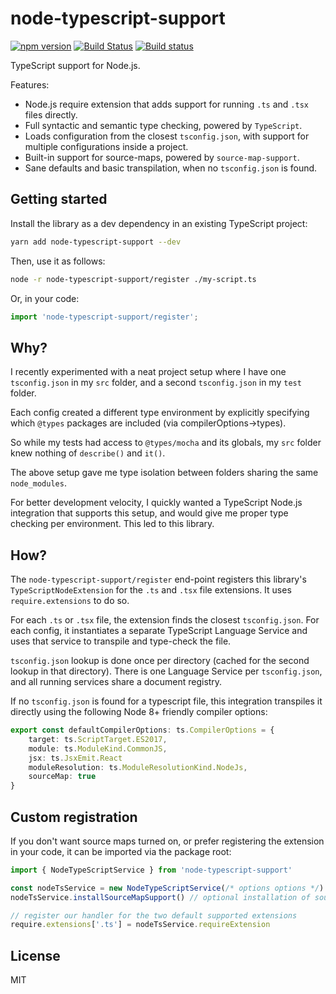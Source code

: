 # node-typescript-support
[![npm version](https://badge.fury.io/js/node-typescript-support.svg)](https://www.npmjs.com/package/node-typescript-support)
[![Build Status](https://travis-ci.com/AviVahl/node-typescript-support.svg?branch=master)](https://travis-ci.com/AviVahl/node-typescript-support)
[![Build status](https://ci.appveyor.com/api/projects/status/eahbionw30e62vgu/branch/master?svg=true)](https://ci.appveyor.com/project/AviVahl/node-typescript-support/branch/master)

TypeScript support for Node.js.

Features:
- Node.js require extension that adds support for running `.ts` and `.tsx` files directly.
- Full syntactic and semantic type checking, powered by `TypeScript`.
- Loads configuration from the closest `tsconfig.json`, with support for multiple configurations inside a project.
- Built-in support for source-maps, powered by `source-map-support`.
- Sane defaults and basic transpilation, when no `tsconfig.json` is found.

## Getting started

Install the library as a dev dependency in an existing TypeScript project:
```sh
yarn add node-typescript-support --dev
```

Then, use it as follows:
```sh
node -r node-typescript-support/register ./my-script.ts
```

Or, in your code:
```ts
import 'node-typescript-support/register';
```

## Why?

I recently experimented with a neat project setup where I have one
`tsconfig.json` in my `src` folder, and a second `tsconfig.json`
in my `test` folder.

Each config created a different type environment by explicitly
specifying which `@types` packages are included (via compilerOptions->types).

So while my tests had access to `@types/mocha` and its globals, my
`src` folder knew nothing of `describe()` and `it()`.

The above setup gave me type isolation between folders sharing
the same `node_modules`.

For better development velocity, I quickly wanted a TypeScript Node.js
integration that supports this setup, and would give me proper
type checking per environment. This led to this library.

## How?

The `node-typescript-support/register` end-point registers this library's
`TypeScriptNodeExtension` for the `.ts` and `.tsx` file extensions.
It uses `require.extensions` to do so.

For each `.ts` or `.tsx` file, the extension finds the closest `tsconfig.json`.
For each config, it instantiates a separate TypeScript Language Service and
uses that service to transpile and type-check the file.

`tsconfig.json` lookup is done once per directory (cached for the second
lookup in that directory). There is one Language Service per `tsconfig.json`,
and all running services share a document registry.

If no `tsconfig.json` is found for a typescript file,
this integration transpiles it directly using the following
Node 8+ friendly compiler options:

```ts
export const defaultCompilerOptions: ts.CompilerOptions = {
    target: ts.ScriptTarget.ES2017,
    module: ts.ModuleKind.CommonJS,
    jsx: ts.JsxEmit.React
    moduleResolution: ts.ModuleResolutionKind.NodeJs,
    sourceMap: true
}
```
## Custom registration

If you don't want source maps turned on, or prefer registering
the extension in your code, it can be imported via the package root:

```ts
import { NodeTypeScriptService } from 'node-typescript-support'

const nodeTsService = new NodeTypeScriptService(/* options options */)
nodeTsService.installSourceMapSupport() // optional installation of source-map-support

// register our handler for the two default supported extensions
require.extensions['.ts'] = nodeTsService.requireExtension
```

## License

MIT
